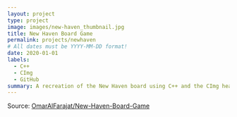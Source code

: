 ```yaml
---
layout: project
type: project
image: images/new-haven_thumbnail.jpg
title: New Haven Board Game
permalink: projects/newhaven
# All dates must be YYYY-MM-DD format!
date: 2020-01-01
labels:
  - C++
  - CImg
  - GitHub
summary: A recreation of the New Haven board using C++ and the CImg header-only library for visualization.
---
```

Source: <a href="https://github.com/OmarAlFarajat/New-Haven-Board-Game"><i class="large github icon"></i>OmarAlFarajat/New-Haven-Board-Game</a>




